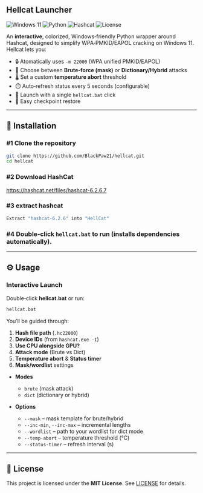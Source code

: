 ## Hellcat Launcher

![Windows 11](https://img.shields.io/badge/Windows%2011-%230079d5.svg?style=for-the-badge&logo=Windows%2011&logoColor=white) ![Python](https://img.shields.io/badge/python-blue.svg) ![Hashcat](https://img.shields.io/badge/hashcat-orange.svg) ![License](https://img.shields.io/badge/license-MIT-green.svg)

An **interactive**, colorized, Windows‑friendly Python wrapper around Hashcat, designed to simplify WPA‑PMKID/EAPOL cracking on Windows 11. Hellcat lets you:

- 🔒 Atomatically uses `-m 22000` (WPA unified PMKID/EAPOL)  
- 🎯 Choose between **Brute‑force (mask)** or **Dictionary/Hybrid** attacks  
- 🌡️ Set a custom **temperature abort** threshold  
- ⏱️ Auto‑refresh status every 5 seconds (configurable)   
- 🔧 Launch with a single `hellcat.bat` click
- 📃 Easy checkpoint restore

---

## 💾 Installation

### **#1 Clone the repository**  
   ```bash
   git clone https://github.com/BlackPaw21/hellcat.git
   cd hellcat
   ```

### **#2 Download HashCat**  
   https://hashcat.net/files/hashcat-6.2.6.7

### **#3 extract hashcat**  
   ```bash
   Extract "hashcat-6.2.6" into "HellCat"
   ```

### **#4 Double‑click** `hellcat.bat` to run (installs dependencies automatically).

---

## ⚙️ Usage

### Interactive Launch  
Double‑click **hellcat.bat** or run:
```bat
hellcat.bat
```
You’ll be guided through:
1. **Hash file path** (`.hc22000`)  
2. **Device IDs** (from `hashcat.exe -I`)  
3. **Use CPU alongside GPU?**  
4. **Attack mode** (Brute vs Dict)  
5. **Temperature abort** & **Status timer**  
6. **Mask/wordlist** settings  

- **Modes**  
  - `brute` (mask attack)  
  - `dict` (dictionary or hybrid)

- **Options**  
  - `--mask` – mask template for brute/hybrid  
  - `--inc-min`, `--inc-max` – incremental lengths  
  - `--wordlist` – path to your wordlist for dict mode  
  - `--temp-abort` – temperature threshold (°C)  
  - `--status-timer` – refresh interval (s)

---


## 📄 License

This project is licensed under the **MIT License**. See [LICENSE](LICENSE) for details.
